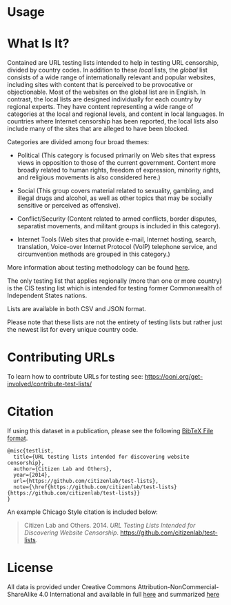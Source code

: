 Usage
=====

What Is It?
===========

Contained are URL testing lists intended to help in testing URL censorship,
divided by country codes.   In addition to these *local* lists, the *global*
list consists of a wide range of internationally relevant and popular websites,
including sites with content that is perceived to be provocative or
objectionable.  Most of the websites on the global list are in English.  In
contrast, the local lists are designed individually for each country by regional
experts.  They have content representing a wide range of categories at the local
and regional levels, and content in local languages.  In countries where
Internet censorship has been reported, the local lists also include many of the
sites that are alleged to have been blocked.

Categories are divided among four broad themes:

* Political (This category is focused primarily on Web sites that express views
in opposition to those of the current government. Content more broadly related
to human rights, freedom of expression, minority rights, and religious
movements is also considered here.)

* Social (This group covers material related
to sexuality, gambling, and illegal drugs and alcohol, as well as other topics
that may be socially sensitive or perceived as offensive).

* Conflict/Security
(Content related to armed conflicts, border disputes, separatist movements, and
militant groups is included in this category).

* Internet Tools (Web sites that
provide e-mail, Internet hosting, search, translation, Voice-over Internet
Protocol (VoIP) telephone service, and circumvention methods are grouped in
this category.)

More information about testing methodology can be found
[here](https://opennet.net/oni-faq).

The only testing list that applies regionally (more than one or more  country) is the
CIS testing list which is intended for testing former Commonwealth of
Independent States nations.

Lists are available in both CSV and JSON format.

Please note that these lists are not the entirety of testing lists but rather just
the newest list for every unique country code.

Contributing URLs
=================

To learn how to contribute URLs for testing see: https://ooni.org/get-involved/contribute-test-lists/

Citation
========


If using this dataset in a publication, please see the following [BibTeX File format](http://www.bibtex.org/).

```
@misc{testlist,
  title={URL testing lists intended for discovering website censorship},
  author={Citizen Lab and Others},
  year={2014},
  url={https://github.com/citizenlab/test-lists},
  note={\href{https://github.com/citizenlab/test-lists}{https://github.com/citizenlab/test-lists}}
}
```

An example Chicago Style citation is included below:

> Citizen Lab and Others. 2014. _URL Testing Lists Intended for Discovering Website Censorship_. https://github.com/citizenlab/test-lists.

License
========


All data is provided under Creative Commons
Attribution-NonCommercial-ShareAlike 4.0 International and available in full
[here](https://creativecommons.org/licenses/by-nc-sa/4.0/legalcode) and summarized
[here](https://creativecommons.org/licenses/by-nc-sa/4.0/)
